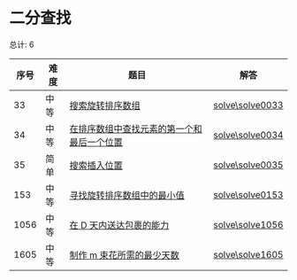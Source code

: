 # 二分查找

<!--- table -->


总计: 6

| 序号 | 难度 | 题目                    | 解答                      |
| ---- | ---- | ------------------ | ---------------- |
| 33 | 中等 | [搜索旋转排序数组](https://leetcode-cn.com/problems/search-in-rotated-sorted-array/) | [solve\solve0033](../solve\solve0033)|
| 34 | 中等 | [在排序数组中查找元素的第一个和最后一个位置](https://leetcode-cn.com/problems/find-first-and-last-position-of-element-in-sorted-array/) | [solve\solve0034](../solve\solve0034)|
| 35 | 简单 | [搜索插入位置](https://leetcode-cn.com/problems/search-insert-position/) | [solve\solve0035](../solve\solve0035)|
| 153 | 中等 | [寻找旋转排序数组中的最小值](https://leetcode-cn.com/problems/find-minimum-in-rotated-sorted-array/) | [solve\solve0153](../solve\solve0153)|
| 1056 | 中等 | [在 D 天内送达包裹的能力](https://leetcode-cn.com/problems/capacity-to-ship-packages-within-d-days/) | [solve\solve1056](../solve\solve1056)|
| 1605 | 中等 | [制作 m 束花所需的最少天数](https://leetcode-cn.com/problems/minimum-number-of-days-to-make-m-bouquets/) | [solve\solve1605](../solve\solve1605)|
